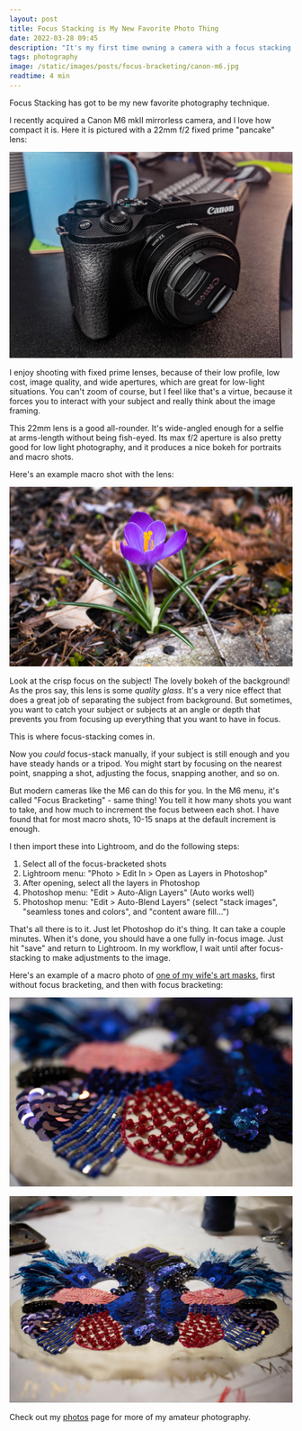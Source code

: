 ```yaml
---
layout: post
title: Focus Stacking is My New Favorite Photo Thing
date: 2022-03-28 09:45
description: "It's my first time owning a camera with a focus stacking / bracketing feature - and it's awesome!"
tags: photography
image: /static/images/posts/focus-bracketing/canon-m6.jpg
readtime: 4 min
---
```


Focus Stacking has got to be my new favorite photography technique.

I recently acquired a Canon M6 mkII mirrorless camera, and I love how compact it is. Here it is pictured with a 22mm f/2 fixed prime "pancake" lens:

![Canon M6 mk II Camera](/static/images/posts/focus-bracketing/canon-m6.jpg)

I enjoy shooting with fixed prime lenses, because of their low profile, low cost, image quality, and wide apertures, which are great for low-light situations. You can't zoom of course, but I feel like that's a virtue, because it forces you to interact with your subject and really think about the image framing.

This 22mm lens is a good all-rounder. It's wide-angled enough for a selfie at arms-length without being fish-eyed. Its max f/2 aperture is also pretty good for low light photography, and it produces a nice bokeh for portraits and macro shots.

Here's an example macro shot with the lens:

![Flower Photo Demonstrating Depth of Field](/static/images/posts/focus-bracketing/flower-dof.jpg)

Look at the crisp focus on the subject! The lovely bokeh of the background! As the pros say, this lens is some _quality glass_. It's a very nice effect that does a great job of separating the subject from background. But sometimes, you want to catch your subject or subjects at an angle or depth that prevents you from focusing up everything that you want to have in focus.

This is where focus-stacking comes in.

Now you _could_ focus-stack manually, if your subject is still enough and you have steady hands or a tripod. You might start by focusing on the nearest point, snapping a shot, adjusting the focus, snapping another, and so on.

But modern cameras like the M6 can do this for you. In the M6 menu, it's called "Focus Bracketing" - same thing! You tell it how many shots you want to take, and how much to increment the focus between each shot. I have found that for most macro shots, 10-15 snaps at the default increment is enough.

I then import these into Lightroom, and do the following steps:

1. Select all of the focus-bracketed shots
2. Lightroom menu: "Photo > Edit In > Open as Layers in Photoshop"
3. After opening, select all the layers in Photoshop
4. Photoshop menu: "Edit > Auto-Align Layers" (Auto works well)
5. Photoshop menu: "Edit > Auto-Blend Layers" (select "stack images", "seamless tones and colors", and "content aware fill...")

That's all there is to it. Just let Photoshop do it's thing. It can take a couple minutes. When it's done, you should have a one fully in-focus image. Just hit "save" and return to Lightroom. In my workflow, I wait until after focus-stacking to make adjustments to the image.

Here's an example of a macro photo of [one of my wife's art masks](https://maskemaiden.com), first without focus bracketing, and then with focus bracketing:

![A Mask Photo with Depth of Field](/static/images/posts/focus-bracketing/mask-dof.jpg)

![A Mask Photo, after Focus-Stacking](/static/images/posts/focus-bracketing/focus-stacked-mask03.jpg)

Check out my [photos](/photos) page for more of my amateur photography.
